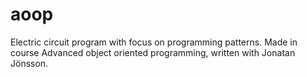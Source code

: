 # aoop
Electric circuit program with focus on programming patterns. 
Made in course Advanced object oriented programming, written with Jonatan Jönsson.
